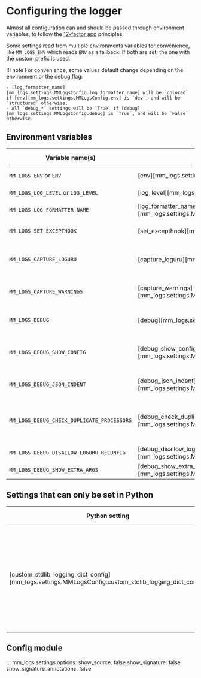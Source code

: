# Configuring the logger

Almost all configuration can and should be passed through environment variables, to follow the [12-factor app](https://12factor.net/) principles.

Some settings read from multiple environments variables for convenience, like `MM_LOGS_ENV` which reads `ENV` as a fallback. If both are set, the one with the custom prefix is used.

!!! note
    For convenience, some values default change depending on the environment or the debug flag:

    - [log_formatter_name][mm_logs.settings.MMLogsConfig.log_formatter_name] will be `colored` if [env][mm_logs.settings.MMLogsConfig.env] is `dev`, and will be `structured` otherwise.
    - All `debug_*` settings will be `True` if [debug][mm_logs.settings.MMLogsConfig.debug] is `True`, and will be `False` otherwise.

## Environment variables

| Variable name(s) | Python setting | Default value | Description |
|------------------|---|------------|-------------|
| `MM_LOGS_ENV` or `ENV` | [env][mm_logs.settings.MMLogsConfig.env] | `production` | The environment name. |
| `MM_LOGS_LOG_LEVEL` or `LOG_LEVEL` | [log_level][mm_logs.settings.MMLogsConfig.log_level] |`INFO` | The log level number or name. |
| `MM_LOGS_LOG_FORMATTER_NAME` | [log_formatter_name][mm_logs.settings.MMLogsConfig.log_formatter_name] | `structured` or `colored` | The log formatter name. |
| `MM_LOGS_SET_EXCEPTHOOK` | [set_excepthook][mm_logs.settings.MMLogsConfig.set_excepthook] | `True` | Whether the logger should set the `sys.excepthook`. |
| `MM_LOGS_CAPTURE_LOGURU` | [capture_loguru][mm_logs.settings.MMLogsConfig.capture_loguru] | `True` | Whether the logger should capture logs emitted through loguru. |
| `MM_LOGS_CAPTURE_WARNINGS` | [capture_warnings][mm_logs.settings.MMLogsConfig.capture_warnings] | `True` | Whether the logger should capture warnings from the `warnings` module. |
| `MM_LOGS_DEBUG` | [debug][mm_logs.settings.MMLogsConfig.debug] | `False` | Enable or disable all MM Logger debug options. |
| `MM_LOGS_DEBUG_SHOW_CONFIG` | [debug_show_config][mm_logs.settings.MMLogsConfig.debug_show_config] | `False` | Log the logging configuration at the end of `configure_logging()`, as DEBUG. |
| `MM_LOGS_DEBUG_JSON_INDENT` | [debug_json_indent][mm_logs.settings.MMLogsConfig.debug_json_indent] | `None` | Indent JSON logs. Should only be used for debugging. |
| `MM_LOGS_DEBUG_CHECK_DUPLICATE_PROCESSORS` | [debug_check_duplicate_processors][mm_logs.settings.MMLogsConfig.debug_check_duplicate_processors] | `False` | Run a sanity check of the structlog configuration to ensure no processors are duplicated. |
| `MM_LOGS_DEBUG_DISALLOW_LOGURU_RECONFIG` | [debug_disallow_loguru_reconfig][mm_logs.settings.MMLogsConfig.debug_disallow_loguru_reconfig] | `False` | Unused. |
| `MM_LOGS_DEBUG_SHOW_EXTRA_ARGS` | [debug_show_extra_args][mm_logs.settings.MMLogsConfig.debug_show_extra_args] | `False` | Unused. |


## Settings that can only be set in Python

| Python setting | Default value | Description |
|----------------|---------------|-------------|
| [custom_stdlib_logging_dict_config][mm_logs.settings.MMLogsConfig.custom_stdlib_logging_dict_config] | `{}` | A custom dict config for the standard library logger, to be merged with the logger default config. See [Python logging dict configuration schema]([#python-logging-configuration](https://docs.python.org/3/library/logging.config.html#dictionary-schema-details)). |

## Config module

::: mm_logs.settings
    options:
        show_source: false
        show_signature: false
        show_signature_annotations: false
        <!-- members:
          - MMLogsConfig
          - load_config -->
